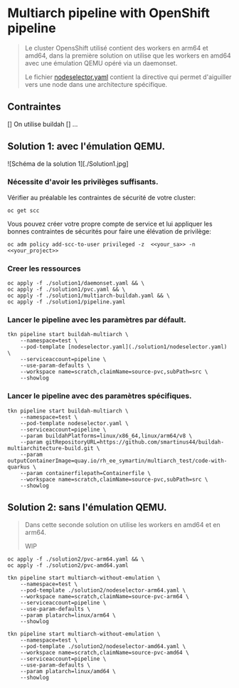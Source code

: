 # Multiarch pipeline with OpenShift pipeline

> Le cluster OpensShift utilisé contient des workers en arm64 et amd64, dans la première solution on utilise que les workers en amd64 avec une émulation QEMU opéré via un daemonset.
>
> Le fichier [nodeselector.yaml](./solution1/nodeselector.yaml) contient la directive qui permet d'aiguiller vers une node dans une architecture spécifique.

## Contraintes

[] On utilise buildah
[] ...


## Solution 1: avec l'émulation QEMU.

![Schéma de la solution 1][./Solution1.jpg]

### Nécessite d'avoir les privilèges suffisants.

Vérifier au préalable les contraintes de sécurité de votre cluster:

```
oc get scc
```

Vous pouvez créer votre propre compte de service et lui appliquer les bonnes contraintes de sécurités pour faire une élévation de privilège:

```
oc adm policy add-scc-to-user privileged -z  <<your_sa>> -n <<your_project>>
```

### Creer les ressources

```
oc apply -f ./solution1/daemonset.yaml && \    
oc apply -f ./solution1/pvc.yaml && \    
oc apply -f ./solution1/multiarch-buildah.yaml && \    
oc apply -f ./solution1/pipeline.yaml    
```

### Lancer le pipeline avec les paramètres par défault.

```
tkn pipeline start buildah-multiarch \
    --namespace=test \
    --pod-template [nodeselector.yaml](./solution1/nodeselector.yaml) \
    --serviceaccount=pipeline \
    --use-param-defaults \
    --workspace name=scratch,claimName=source-pvc,subPath=src \
    --showlog
```

### Lancer le pipeline avec des paramètres spécifiques.

```
tkn pipeline start buildah-multiarch \
    --namespace=test \
    --pod-template nodeselector.yaml \
    --serviceaccount=pipeline \
    --param buildahPlatforms=linux/x86_64,linux/arm64/v8 \
    --param gitRepositoryURL=https://github.com/smartinus44/buildah-multiarchitecture-build.git \
    --param outputContainerImage=quay.io/rh_ee_symartin/multiarch_test/code-with-quarkus \
    --param containerfilepath=Containerfile \
    --workspace name=scratch,claimName=source-pvc,subPath=src \
    --showlog
```

## Solution 2: sans l'émulation QEMU.

> Dans cette seconde solution on utilise les workers en amd64 et en arm64.
>
> WIP


```
oc apply -f ./solution2/pvc-arm64.yaml && \
oc apply -f ./solution2/pvc-amd64.yaml
```

```
tkn pipeline start multiarch-without-emulation \
    --namespace=test \
    --pod-template ./solution2/nodeselector-arm64.yaml \
    --workspace name=scratch,claimName=source-pvc-arm64 \
    --serviceaccount=pipeline \
    --use-param-defaults \
    --param platarch=linux/arm64 \
    --showlog
```

```
tkn pipeline start multiarch-without-emulation \
    --namespace=test \
    --pod-template ./solution2/nodeselector-amd64.yaml \
    --workspace name=scratch,claimName=source-pvc-amd64 \
    --serviceaccount=pipeline \
    --use-param-defaults \
    --param platarch=linux/amd64 \
    --showlog
```

